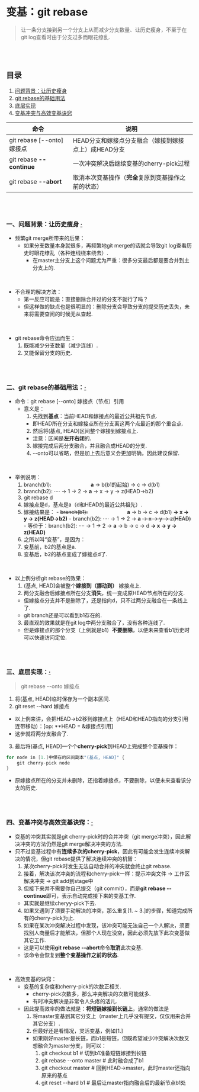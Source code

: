 # 变基：git rebase
> 让一条分支接到另一个分支上从而减少分支数量、让历史瘦身，不至于在git log查看时由于分支过多而眼花缭乱.

<br><br>

## 目录

1. [问题背景：让历史瘦身](#一问题背景让历史瘦身--)
2. [git rebase的基础用法](#二git-rebase的基础用法)
3. [底层实现](#三底层实现)
4. [变基冲突与高效变基诀窍](#四变基冲突与高效变基诀窍)

| 命令 | 说明 |
| --- | --- |
| git rebase [--onto] 嫁接点 | HEAD分支和嫁接点分支融合（嫁接到嫁接点上）成HEAD分支 |
| git rebase **--continue** | 一次冲突解决后继续变基的cherry-pick过程 |
| git rebase **--abort** | 取消本次变基操作（**完全**复原到变基操作之前的状态）|

<br><br>

### 一、问题背景：让历史瘦身  [·](#目录)

- 频繁git merge所带来的后果：
  - 如果分支数量本身就很多，再频繁地git merge的话就会导致git log查看历史时眼花缭乱（各种连线绕来绕去）.
    - 在master主分支上这个问题尤为严重：很多分支最后都是要合并到主分支上的.

<br>

- 不合理的解决方法：
  - 第一反应可能是：直接删除合并过的分支不就行了吗？
  - 但这样做的缺点也是很明显的：删除分支会导致分支的提交历史丢失，未来将需要查阅的时候无从查起.

<br>

- git rebase命令应运而生：
  1. 既能减少分支数量（减少连线）.
  2. 又能保留分支的历史.

<br><br>

### 二、git rebase的基础用法：[·](#目录)

- 命令：git rebase [--onto] 嫁接点（节点）引用
  - 意义是：
    1. 先找到**基点**：当前HEAD和嫁接点的最近公共祖先节点.
      - 即HEAD所在分支和嫁接点所在分支离这两个点最近的那个重合点.
    2. 然后将(基点, HEAD]区间整个嫁接到嫁接点上.
      - 注意：区间是**左开右闭**的.
    3. 嫁接完成后两分支融合，并且融合成HEAD的分支.
    4. --onto可以省略，但是加上去后意义会更加明确，因此建议保留.

<br>

- 举例说明：
  1. branch(b1): &nbsp; &nbsp; &nbsp; &nbsp; &nbsp; &nbsp; &nbsp; &nbsp; &nbsp; &nbsp; &nbsp; &nbsp; &nbsp; **a** -> b(b1的起始) -> c -> d(b1)
  2. branch(b2): ···· -> 1 -> 2 -> **a** -> x -> y -> z(HEAD->b2)
  3. git rebase d
    1. 嫁接点是d，基点是a（d和HEAD的最近公共祖先）.
    2. 嫁接结果是：
      - ~~branch(b1):~~ &nbsp; &nbsp; &nbsp; &nbsp; &nbsp; &nbsp; &nbsp; &nbsp; &nbsp; &nbsp; &nbsp; &nbsp; &nbsp; **a** -> b -> c -> d(b1) **-> x -> y -> z(HEAD->b2)**
      - branch(b2): ···· -> 1 -> 2 -> **a** ~~-> x -> y -> z(HEAD)~~
      - 等价于：branch(b2): ···· -> 1 -> 2 -> **a** -> b -> c -> d **-> x -> y -> z(HEAD)**
  4. 之所以叫“变基”，是因为：
    1. 变基前，b2的基点是a.
    2. 变基后，b2的基点变成了嫁接点d了.

<br>

- 以上例分析git rebase的效果：
  1. (基点, HEAD]会被整个**嫁接到（挪动到）** 嫁接点上.
  2. 两分支融合后嫁接点所在分支**消失**，统一变成原HEAD节点所在的分支.
    - 但嫁接点分支并不是删除了，还是指向d，只不过两分支融合在一条线上了.
    - git branch还是可以看到b1存在的.
  3. 最直观的效果就是在git log中两分支融合了，没有各种连线了.
    - 但是嫁接点的那个分支（上例就是b1）**不要删除**，以便未来查看b1历史时可以快速访问定位.

<br><br>

### 三、底层实现：[·](#目录)

> git rebase --onto 嫁接点

1. 将(基点, HEAD]临时保存为一个副本区间.
2. git reset --hard 嫁接点
  - 以上例来讲，会把HEAD->b2移到嫁接点上（HEAD和HEAD指向的分支引用连带移动）：[op: \*\*HEAD = &嫁接点引用]
  - 这步就将两分支融合了.
3. 最后将(基点, HEAD]一个个**cherry-pick**到HEAD上完成整个变基操作：

```java
for node in [1.]中保存的区间副本"(基点, HEAD]" {
    git cherry-pick node
}
```

- 原嫁接点所在的分支并未删除，还指着嫁接点，不要删除，以便未来查看该分支的历史.

<br><br>

### 四、变基冲突与高效变基诀窍：[·](#目录)

- 变基的冲突其实就是git cherry-pick时的合并冲突（git merge冲突），因此解决冲突的方法仍然是git merge解决冲突的方法.
- 只不过变基过程中有**连续多次的cherry-pick**，因此有可能会发生连续冲突解决的情况，但git rebase提供了解决连续冲突的机智：
  1. 某次cherry-pick时发生无法自动合并的冲突就会终止git rebase.
  2. 接着，解决该次冲突的流程和cherry-pick一样：提示冲突文件 -> 工作区解决冲突 -> git add到stage中
  3. 但接下来并不需要你自己提交（git commit），而是**git rebase --continue**即可，表示自动完成接下来的变基工作.
    - 其实就是继续cheryy-pick下去.
  4. 如果又遇到了须要手动解决的冲突，那么重复[1. ~ 3.]的步骤，知道完成所有的cherry-pick为止.
  5. 如果在某次冲突解决过程中发现，该冲突可能无法自己一个人解决，须要找别人商量后才能解决，但那个人现在没空，因此必须先放下此次变基做其它工作.
    - 这是可以使用**git rebase --abort**命令**取消**此次变基.
    - 该命令会恢复到**整个变基操作之前的状态**.

<br>

- 高效变基的诀窍：
  - 变基的复杂度和cherry-pick的次数正相关.
    - cherry-pick次数多，那么冲突解决的次数可能就多.
    - 有时冲突解决是非常令人头疼的活儿.
  - 因此提高效率的做法就是：**将短链嫁接到长链上**，通常的做法是
    1. 将master变基到其它分支上（master上几乎没有提交，仅仅用来合并其它分支）.
    2. 但最好还是看情况，灵活变基，例如[1.]
      - 如果刚好master是长链，而b1是短链，但既希望减少冲突解决次数又想融合为master分支，则可以：
        1. git checkout b1           # 切到b1准备短链嫁接到长链
        2. git rebase --onto master  # 此时融合成了b1
        3. git checkout master       # 回到HEAD->master，此时master还指向原来的基点
        4. git reset --hard b1       # 最后让master指向融合后的最新节点b1处
